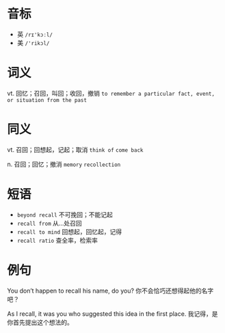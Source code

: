 # 音标

- 英 `/rɪ'kɔːl/`
- 美 `/'rikɔl/`

# 词义

vt. 回忆；召回，叫回；收回，撤销
`to remember a particular fact, event, or situation from the past`

# 同义

vt. 召回；回想起，记起；取消
`think of` `come back`

n. 召回；回忆；撤消
`memory` `recollection`

# 短语

- `beyond recall` 不可挽回；不能记起
- `recall from` 从…处召回
- `recall to mind` 回想起，回忆起，记得
- `recall ratio` 查全率，检索率

# 例句

You don’t happen to recall his name, do you?
你不会恰巧还想得起他的名字吧？

As I recall, it was you who suggested this idea in the first place.
我记得，是你首先提出这个想法的。



